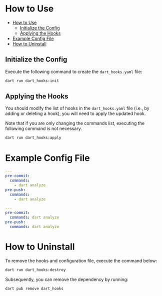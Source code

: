# How to Use

- [How to Use](#how-to-use)
  - [Initialize the Config](#initialize-the-config)
  - [Applying the Hooks](#applying-the-hooks)
- [Example Config File](#example-config-file)
- [How to Uninstall](#how-to-uninstall)


## Initialize the Config

Execute the following command to create the `dart_hooks.yaml` file:

```sh
dart run dart_hooks:init
```

## Applying the Hooks

You should modify the list of hooks in the `dart_hooks.yaml` file (i.e., by adding or deleting a hook), you will need to apply the updated hook.

Note that if you are only changing the commands list, executing the following command is not necessary.

```sh
dart run dart_hooks:apply
```

# Example Config File

```yaml
---
pre-commit:
  commands:
    - dart analyze
pre-push:
  commands:
    - dart analyze

---
pre-commit:
  commands: dart analyze
pre-push:
  commands: dart analyze
```

# How to Uninstall

To remove the hooks and configuration file, execute the command below:

```sh
dart run dart_hooks:destroy
```

Subsequently, you can remove the dependency by running:

```sh
dart pub remove dart_hooks
```
